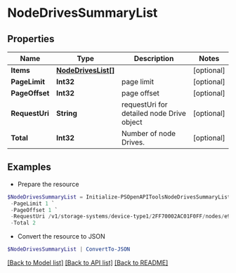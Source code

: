 # NodeDrivesSummaryList
## Properties

Name | Type | Description | Notes
------------ | ------------- | ------------- | -------------
**Items** | [**NodeDrivesList[]**](NodeDrivesList.md) |  | [optional] 
**PageLimit** | **Int32** | page limit | [optional] 
**PageOffset** | **Int32** | page offset | [optional] 
**RequestUri** | **String** | requestUri for detailed node Drive object | [optional] 
**Total** | **Int32** | Number of node Drives. | [optional] 

## Examples

- Prepare the resource
```powershell
$NodeDrivesSummaryList = Initialize-PSOpenAPIToolsNodeDrivesSummaryList  -Items null `
 -PageLimit 1 `
 -PageOffset 1 `
 -RequestUri /v1/storage-systems/device-type1/2FF70002AC01F0FF/nodes/e9d353bf98fc1a6bdb90b824e3ca14b5/node-drives `
 -Total 2
```

- Convert the resource to JSON
```powershell
$NodeDrivesSummaryList | ConvertTo-JSON
```

[[Back to Model list]](../README.md#documentation-for-models) [[Back to API list]](../README.md#documentation-for-api-endpoints) [[Back to README]](../README.md)

